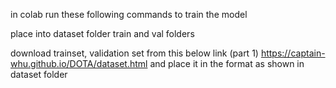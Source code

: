 in colab run these following commands to train the model

place into dataset folder train and val folders 

download trainset, validation set from this below link (part 1)
https://captain-whu.github.io/DOTA/dataset.html
and place it in the format as shown in dataset folder